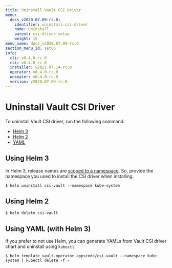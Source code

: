 ```yaml
---
title: Uninstall Vault CSI Driver
menu:
  docs_v2020.07.09-rc.0:
    identifier: uninstall-csi-driver
    name: Uninstall
    parent: csi-driver-setup
    weight: 15
menu_name: docs_v2020.07.09-rc.0
section_menu_id: setup
info:
  cli: v0.4.0-rc.0
  csi: v0.4.0-rc.0
  installer: v2021.07.14-rc.0
  operator: v0.4.0-rc.0
  unsealer: v0.4.0-rc.0
  version: v2020.07.09-rc.0
---
```


# Uninstall Vault CSI Driver

To uninstall Vault CSI driver, run the following command:

<ul class="nav nav-tabs" id="installerTab" role="tablist">
  <li class="nav-item">
    <a class="nav-link active" id="helm3-tab" data-toggle="tab" href="#helm3" role="tab" aria-controls="helm3" aria-selected="true">Helm 3</a>
  </li>
  <li class="nav-item">
    <a class="nav-link" id="helm2-tab" data-toggle="tab" href="#helm2" role="tab" aria-controls="helm2" aria-selected="false">Helm 2</a>
  </li>
  <li class="nav-item">
    <a class="nav-link" id="script-tab" data-toggle="tab" href="#script" role="tab" aria-controls="script" aria-selected="false">YAML</a>
  </li>
</ul>
<div class="tab-content" id="installerTabContent">
  <div class="tab-pane fade show active" id="helm3" role="tabpanel" aria-labelledby="helm3-tab">

## Using Helm 3

In Helm 3, release names are [scoped to a namespace](https://v3.helm.sh/docs/faq/#release-names-are-now-scoped-to-the-namespace). So, provide the namespace you used to install the CSI driver when installing.

```console
$ helm uninstall csi-vault --namespace kube-system
```

</div>
<div class="tab-pane fade" id="helm2" role="tabpanel" aria-labelledby="helm2-tab">

## Using Helm 2

```console
$ helm delete csi-vault
```

</div>
<div class="tab-pane fade" id="script" role="tabpanel" aria-labelledby="script-tab">

## Using YAML (with Helm 3)

If you prefer to not use Helm, you can generate YAMLs from Vault CSI driver chart and uninstall using `kubectl`.

```console
$ helm template vault-operator appscode/csi-vault --namespace kube-system | kubectl delete -f -
```

</div>
</div>
